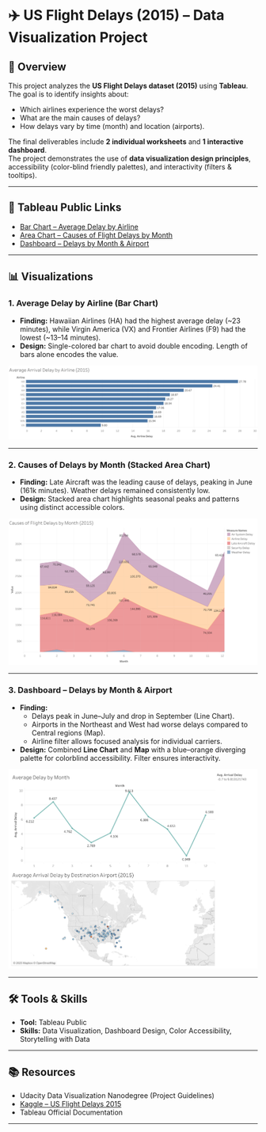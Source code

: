# ✈️ US Flight Delays (2015) – Data Visualization Project

## 📌 Overview
This project analyzes the **US Flight Delays dataset (2015)** using **Tableau**.  
The goal is to identify insights about:
- Which airlines experience the worst delays?
- What are the main causes of delays?
- How delays vary by time (month) and location (airports).

The final deliverables include **2 individual worksheets** and **1 interactive dashboard**.  
The project demonstrates the use of **data visualization design principles**, accessibility (color-blind friendly palettes), and interactivity (filters & tooltips).

---

## 🔗 Tableau Public Links
- [Bar Chart – Average Delay by Airline](https://public.tableau.com/app/profile/mohammad.abushams/viz/Book1_17563312212020/AverageArrivalDelaybyAirline2015?publish=yes)  
- [Area Chart – Causes of Flight Delays by Month](https://public.tableau.com/app/profile/mohammad.abushams/viz/Book1_17563312212020/CausesofFlightDelaysbyMonth2015?publish=yes)  
- [Dashboard – Delays by Month & Airport](https://public.tableau.com/app/profile/mohammad.abushams/viz/Book1_17563312212020/USAirlineDelaysTimeLocationInsights?publish=yes)  

---

## 📊 Visualizations

### 1. Average Delay by Airline (Bar Chart)
- **Finding:** Hawaiian Airlines (HA) had the highest average delay (~23 minutes), while Virgin America (VX) and Frontier Airlines (F9) had the lowest (~13–14 minutes).  
- **Design:** Single-colored bar chart to avoid double encoding. Length of bars alone encodes the value.  

![Airline Bar Chart](images/bar_chart.png)

---

### 2. Causes of Delays by Month (Stacked Area Chart)
- **Finding:** Late Aircraft was the leading cause of delays, peaking in June (161k minutes). Weather delays remained consistently low.  
- **Design:** Stacked area chart highlights seasonal peaks and patterns using distinct accessible colors.  

![Causes Area Chart](images/area_chart.png)

---

### 3. Dashboard – Delays by Month & Airport
- **Finding:**  
  - Delays peak in June–July and drop in September (Line Chart).  
  - Airports in the Northeast and West had worse delays compared to Central regions (Map).  
  - Airline filter allows focused analysis for individual carriers.  
- **Design:** Combined **Line Chart** and **Map** with a blue–orange diverging palette for colorblind accessibility. Filter ensures interactivity.  

![Dashboard](images/dashboard.png)

---

## 🛠️ Tools & Skills
- **Tool:** Tableau Public  
- **Skills:** Data Visualization, Dashboard Design, Color Accessibility, Storytelling with Data  

---

## 📚 Resources
- Udacity Data Visualization Nanodegree (Project Guidelines)  
- [Kaggle – US Flight Delays 2015](https://www.kaggle.com/usdot/flight-delays)  
- Tableau Official Documentation  

---



